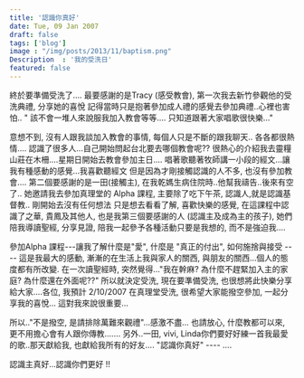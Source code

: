 ```yaml
---
title: '認識你真好'
date: Tue, 09 Jan 2007
draft: false
tags: ['blog']
image : "/img/posts/2013/11/baptism.png"
Description  : '我的受洗日'
featured: false
---
```


終於要準備受洗了.... 最要感謝的是Tracy (感受教會), 第一次我去新竹參觀他的受洗典禮, 分享她的喜悅 記得當時只是抱著參加成人禮的感覺去參加典禮..心裡也害怕..
" 該不會一堆人來說服我加入教會等等.... 只知道跟著大家唱歌很快樂..."

意想不到, 沒有人跟我談加入教會的事情, 每個人只是不斷的跟我聊天.. 各各都很熱情.... 認識了很多人...自己開始問起台北要去哪個教會呢?? 很熱心的介紹我去靈糧山莊在木柵....星期日開始去教會參加主日.... 唱著歌聽著牧師講一小段的經文...讓我有種感動的感覺...我喜歡聽經文 但是因為才剛接觸認識的人不多, 也沒有參加教會.... 第二個要感謝的是一田(接觸主), 在我乾媽生病住院時..他幫我禱告..後來有空了.. 她邀請我去參加真理堂的 Alpha 課程, 主要除了吃下午茶, 認識人,就是認識基督教.. 剛開始去沒有任何想法 只是想去看看了解, 喜歡快樂的感覺, 在這課程中認識了之華, 貴鳳及其他人, 也是我第三個要感謝的人 (認識主及成為主的孩子), 她們陪我導讀聖經, 分享見證, 陪我一起參予各種活動只要是我想的, 而不是強迫我.... 

參加Alpha 課程---讓我了解什麼是"愛", 什麼是 "真正的付出", 如何施捨與接受 ---- 這是我最大的感動, 漸漸的在生活上我與家人的關西, 與朋友的關西...個人的態度都有所改變. 在一次讀聖經時, 突然覺得..."我在幹麻? 為什麼不趕緊加入主的家庭? 為什麼還在外面呢??" 所以就決定受洗, 現在要準備受洗, 也很想將此快樂分享給大家....各位, 我預計 2/10/2007 在真理堂受洗, 很希望大家能撥空參加, 一起分享我的喜悅... 這對我來說很重要...

所以.."不是撥空, 是請排除萬難來觀禮"...感激不盡... 也請放心, 什麼教都可以來, 更不用擔心會有人跟你傳教.......
另外..一田, vivi, Linda你們要好好練一首我最愛的歌..那天獻給我, 也獻給我所有的好友.... "認識你真好" ---- ....

認識主真好...認識你們更好 !!